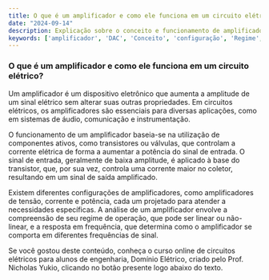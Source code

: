 ```yaml
---
title: O que é um amplificador e como ele funciona em um circuito elétrico?
date: "2024-09-14"
description: Explicação sobre o conceito e funcionamento de amplificadores em circuitos elétricos.
keywords: ['amplificador', 'DAC', 'Conceito', 'configuração', 'Regime', 'RC', 'Análise']
---
```


### O que é um amplificador e como ele funciona em um circuito elétrico?

Um amplificador é um dispositivo eletrônico que aumenta a amplitude de um sinal elétrico sem alterar suas outras propriedades. Em circuitos elétricos, os amplificadores são essenciais para diversas aplicações, como em sistemas de áudio, comunicação e instrumentação.

O funcionamento de um amplificador baseia-se na utilização de componentes ativos, como transistores ou válvulas, que controlam a corrente elétrica de forma a aumentar a potência do sinal de entrada. O sinal de entrada, geralmente de baixa amplitude, é aplicado à base do transistor, que, por sua vez, controla uma corrente maior no coletor, resultando em um sinal de saída amplificado.

Existem diferentes configurações de amplificadores, como amplificadores de tensão, corrente e potência, cada um projetado para atender a necessidades específicas. A análise de um amplificador envolve a compreensão de seu regime de operação, que pode ser linear ou não-linear, e a resposta em frequência, que determina como o amplificador se comporta em diferentes frequências de sinal.

Se você gostou deste conteúdo, conheça o curso online de circuitos elétricos para alunos de engenharia, Domínio Elétrico, criado pelo Prof. Nicholas Yukio, clicando no botão presente logo abaixo do texto.